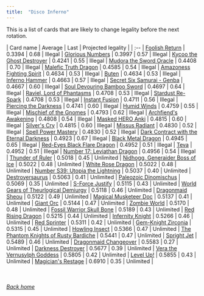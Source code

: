 ```yaml
---
title:  "Disco Inferno"
---
```


This is a list of cards that are likely to change legality before the next rotation.

| Card name | Average | Last | Projected legality |
| :-- |
[Foolish Return](https://db.ygoprodeck.com/card/?search=Foolish%20Return) | 0.3394 | 0.68 | Illegal |
[Glorious Numbers](https://db.ygoprodeck.com/card/?search=Glorious%20Numbers) | 0.3997 | 0.57 | Illegal |
[Kycoo the Ghost Destroyer](https://db.ygoprodeck.com/card/?search=Kycoo%20the%20Ghost%20Destroyer) | 0.4241 | 0.55 | Illegal |
[Mudora the Sword Oracle](https://db.ygoprodeck.com/card/?search=Mudora%20the%20Sword%20Oracle) | 0.4408 | 0.70 | Illegal |
[Malefic Truth Dragon](https://db.ygoprodeck.com/card/?search=Malefic%20Truth%20Dragon) | 0.4585 | 0.54 | Illegal |
[Amazoness Fighting Spirit](https://db.ygoprodeck.com/card/?search=Amazoness%20Fighting%20Spirit) | 0.4634 | 0.53 | Illegal |
[Buten](https://db.ygoprodeck.com/card/?search=Buten) | 0.4634 | 0.53 | Illegal |
[Inferno Hammer](https://db.ygoprodeck.com/card/?search=Inferno%20Hammer) | 0.4663 | 0.57 | Illegal |
[Secret Six Samurai - Genba](https://db.ygoprodeck.com/card/?search=Secret%20Six%20Samurai%20-%20Genba) | 0.4667 | 0.60 | Illegal |
[Soul Devouring Bamboo Sword](https://db.ygoprodeck.com/card/?search=Soul%20Devouring%20Bamboo%20Sword) | 0.4697 | 0.64 | Illegal |
[Raviel, Lord of Phantasms](https://db.ygoprodeck.com/card/?search=Raviel,%20Lord%20of%20Phantasms) | 0.4708 | 0.53 | Illegal |
[Stardust Re-Spark](https://db.ygoprodeck.com/card/?search=Stardust%20Re-Spark) | 0.4708 | 0.53 | Illegal |
[Instant Fusion](https://db.ygoprodeck.com/card/?search=Instant%20Fusion) | 0.4711 | 0.56 | Illegal |
[Piercing the Darkness](https://db.ygoprodeck.com/card/?search=Piercing%20the%20Darkness) | 0.4741 | 0.60 | Illegal |
[Humid Winds](https://db.ygoprodeck.com/card/?search=Humid%20Winds) | 0.4759 | 0.55 | Illegal |
[Mischief of the Gnomes](https://db.ygoprodeck.com/card/?search=Mischief%20of%20the%20Gnomes) | 0.4793 | 0.62 | Illegal |
[Archfiend's Awakening](https://db.ygoprodeck.com/card/?search=Archfiend's%20Awakening) | 0.4808 | 0.54 | Illegal |
[Masked HERO Anki](https://db.ygoprodeck.com/card/?search=Masked%20HERO%20Anki) | 0.4815 | 0.60 | Illegal |
[Silver's Cry](https://db.ygoprodeck.com/card/?search=Silver's%20Cry) | 0.4815 | 0.60 | Illegal |
[Missus Radiant](https://db.ygoprodeck.com/card/?search=Missus%20Radiant) | 0.4830 | 0.52 | Illegal |
[Spell Power Mastery](https://db.ygoprodeck.com/card/?search=Spell%20Power%20Mastery) | 0.4830 | 0.52 | Illegal |
[Dark Contract with the Eternal Darkness](https://db.ygoprodeck.com/card/?search=Dark%20Contract%20with%20the%20Eternal%20Darkness) | 0.4923 | 0.67 | Illegal |
[Black Metal Dragon](https://db.ygoprodeck.com/card/?search=Black%20Metal%20Dragon) | 0.4945 | 0.65 | Illegal |
[Red-Eyes Black Flare Dragon](https://db.ygoprodeck.com/card/?search=Red-Eyes%20Black%20Flare%20Dragon) | 0.4952 | 0.51 | Illegal |
[Teva](https://db.ygoprodeck.com/card/?search=Teva) | 0.4952 | 0.51 | Illegal |
[Number 17: Leviathan Dragon](https://db.ygoprodeck.com/card/?search=Number%2017:%20Leviathan%20Dragon) | 0.4956 | 0.54 | Illegal |
[Thunder of Ruler](https://db.ygoprodeck.com/card/?search=Thunder%20of%20Ruler) | 0.5018 | 0.45 | Unlimited |
[Nidhogg, Generaider Boss of Ice](https://db.ygoprodeck.com/card/?search=Nidhogg,%20Generaider%20Boss%20of%20Ice) | 0.5022 | 0.48 | Unlimited |
[White Rose Dragon](https://db.ygoprodeck.com/card/?search=White%20Rose%20Dragon) | 0.5022 | 0.48 | Unlimited |
[Number S39: Utopia the Lightning](https://db.ygoprodeck.com/card/?search=Number%20S39:%20Utopia%20the%20Lightning) | 0.5037 | 0.40 | Unlimited |
[Destroyersaurus](https://db.ygoprodeck.com/card/?search=Destroyersaurus) | 0.5063 | 0.41 | Unlimited |
[Paleozoic Dinomischus](https://db.ygoprodeck.com/card/?search=Paleozoic%20Dinomischus) | 0.5069 | 0.35 | Unlimited |
[S-Force Justify](https://db.ygoprodeck.com/card/?search=S-Force%20Justify) | 0.5115 | 0.43 | Unlimited |
[World Gears of Theurlogical Demiurgy](https://db.ygoprodeck.com/card/?search=World%20Gears%20of%20Theurlogical%20Demiurgy) | 0.5118 | 0.46 | Unlimited |
[Dragonmaid Sheou](https://db.ygoprodeck.com/card/?search=Dragonmaid%20Sheou) | 0.5122 | 0.49 | Unlimited |
[Magical Musketeer Doc](https://db.ygoprodeck.com/card/?search=Magical%20Musketeer%20Doc) | 0.5137 | 0.41 | Unlimited |
[Giant Orc](https://db.ygoprodeck.com/card/?search=Giant%20Orc) | 0.5144 | 0.47 | Unlimited |
[Zombie World](https://db.ygoprodeck.com/card/?search=Zombie%20World) | 0.5170 | 0.48 | Unlimited |
[Fossil Warrior Skull Bone](https://db.ygoprodeck.com/card/?search=Fossil%20Warrior%20Skull%20Bone) | 0.5189 | 0.43 | Unlimited |
[Red Rising Dragon](https://db.ygoprodeck.com/card/?search=Red%20Rising%20Dragon) | 0.5215 | 0.44 | Unlimited |
[Infernity Knight](https://db.ygoprodeck.com/card/?search=Infernity%20Knight) | 0.5266 | 0.46 | Unlimited |
[Red Sprinter](https://db.ygoprodeck.com/card/?search=Red%20Sprinter) | 0.5311 | 0.42 | Unlimited |
[Gem-Knight Zirconia](https://db.ygoprodeck.com/card/?search=Gem-Knight%20Zirconia) | 0.5315 | 0.45 | Unlimited |
[Howling Insect](https://db.ygoprodeck.com/card/?search=Howling%20Insect) | 0.5366 | 0.47 | Unlimited |
[The Phantom Knights of Rusty Bardiche](https://db.ygoprodeck.com/card/?search=The%20Phantom%20Knights%20of%20Rusty%20Bardiche) | 0.5441 | 0.47 | Unlimited |
[Spright Jet](https://db.ygoprodeck.com/card/?search=Spright%20Jet) | 0.5489 | 0.46 | Unlimited |
[Dragonmaid Changeover](https://db.ygoprodeck.com/card/?search=Dragonmaid%20Changeover) | 0.5583 | 0.27 | Unlimited |
[Darkness Destroyer](https://db.ygoprodeck.com/card/?search=Darkness%20Destroyer) | 0.5677 | 0.39 | Unlimited |
[Vera the Vernusylph Goddess](https://db.ygoprodeck.com/card/?search=Vera%20the%20Vernusylph%20Goddess) | 0.5805 | 0.42 | Unlimited |
[Level Up!](https://db.ygoprodeck.com/card/?search=Level%20Up!) | 0.5855 | 0.43 | Unlimited |
[Magician's Restage](https://db.ygoprodeck.com/card/?search=Magician's%20Restage) | 0.6910 | 0.35 | Unlimited |

<br>

###### [Back home](index)